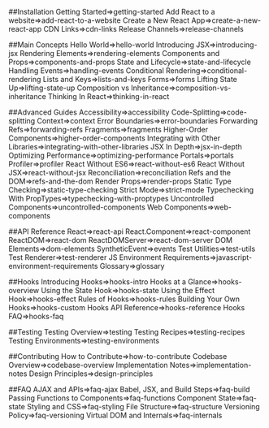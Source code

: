 ##Installation
Getting Started=>getting-started
Add React to a website=>add-react-to-a-website
Create a New React App=>create-a-new-react-app
CDN Links=>cdn-links
Release Channels=>release-channels

##Main Concepts
Hello World=>hello-world
Introducing JSX=>introducing-jsx
Rendering Elements=>rendering-elements
Components and Props=>components-and-props
State and Lifecycle=>state-and-lifecycle
Handling Events=>handling-events
Conditional Rendering=>conditional-rendering
Lists and Keys=>lists-and-keys
Forms=>forms
Lifting State Up=>lifting-state-up
Composition vs Inheritance=>composition-vs-inheritance
Thinking In React=>thinking-in-react

##Advanced Guides
Accessibility=>accessibility
Code-Splitting=>code-splitting
Context=>context
Error Boundaries=>error-boundaries
Forwarding Refs=>forwarding-refs
Fragments=>fragments
Higher-Order Components=>higher-order-components
Integrating with Other Libraries=>integrating-with-other-libraries
JSX In Depth=>jsx-in-depth
Optimizing Performance=>optimizing-performance
Portals=>portals
Profiler=>profiler
React Without ES6=>react-without-es6
React Without JSX=>react-without-jsx
Reconciliation=>reconciliation
Refs and the DOM=>refs-and-the-dom
Render Props=>render-props
Static Type Checking=>static-type-checking
Strict Mode=>strict-mode
Typechecking With PropTypes=>typechecking-with-proptypes
Uncontrolled Components=>uncontrolled-components
Web Components=>web-components

##API Reference
React=>react-api
React.Component=>react-component
ReactDOM=>react-dom
ReactDOMServer=>react-dom-server
DOM Elements=>dom-elements
SyntheticEvent=>events
Test Utilities=>test-utils
Test Renderer=>test-renderer
JS Environment Requirements=>javascript-environment-requirements
Glossary=>glossary

##Hooks
Introducing Hooks=>hooks-intro
Hooks at a Glance=>hooks-overview
Using the State Hook=>hooks-state
Using the Effect Hook=>hooks-effect
Rules of Hooks=>hooks-rules
Building Your Own Hooks=>hooks-custom
Hooks API Reference=>hooks-reference
Hooks FAQ=>hooks-faq

##Testing
Testing Overview=>testing
Testing Recipes=>testing-recipes
Testing Environments=>testing-environments

##Contributing
How to Contribute=>how-to-contribute
Codebase Overview=>codebase-overview
Implementation Notes=>implementation-notes
Design Principles=>design-principles

##FAQ
AJAX and APIs=>faq-ajax
Babel, JSX, and Build Steps=>faq-build
Passing Functions to Components=>faq-functions
Component State=>faq-state
Styling and CSS=>faq-styling
File Structure=>faq-structure
Versioning Policy=>faq-versioning
Virtual DOM and Internals=>faq-internals

